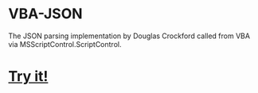 # VBA-JSON

The JSON parsing implementation by Douglas Crockford called from VBA via MSScriptControl.ScriptControl.

[Try it!](https://raw.githubusercontent.com/jshirota/VBA-JSON/master/Examples.xlsm)
======
